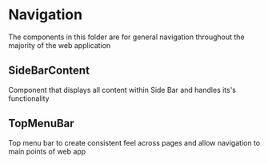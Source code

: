 # Navigation
The components in this folder are for general navigation throughout the majority of the web application

## SideBarContent
Component that displays all content within Side Bar and handles its's functionality

## TopMenuBar
Top menu bar to create consistent feel across pages and allow navigation to main points of web app
